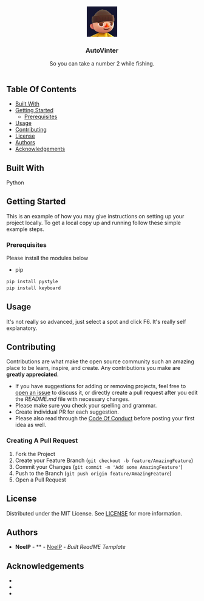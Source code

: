 <br/>
<p align="center">
  <a href="https://github.com/NoelisTired/AutoVinter">
    <img src="logo.png" alt="Logo" width="80" height="80">
  </a>

  <h3 align="center">AutoVinter</h3>

  <p align="center">
    So you can take a number 2 while fishing.
    <br/>
    <br/>
  </p>
</p>



## Table Of Contents

* [Built With](#built-with)
* [Getting Started](#getting-started)
  * [Prerequisites](#prerequisites)
* [Usage](#usage)
* [Contributing](#contributing)
* [License](#license)
* [Authors](#authors)
* [Acknowledgements](#acknowledgements)

## Built With

Python

## Getting Started

This is an example of how you may give instructions on setting up your project locally.
To get a local copy up and running follow these simple example steps.

### Prerequisites

Please install the modules below

* pip

```sh
pip install pystyle
pip install keyboard
```

## Usage

It's not really so advanced, just select a spot and click F6. It's really self explanatory. 

## Contributing

Contributions are what make the open source community such an amazing place to be learn, inspire, and create. Any contributions you make are **greatly appreciated**.
* If you have suggestions for adding or removing projects, feel free to [open an issue](https://github.com/NoelisTired/AutoVinter/issues/new) to discuss it, or directly create a pull request after you edit the *README.md* file with necessary changes.
* Please make sure you check your spelling and grammar.
* Create individual PR for each suggestion.
* Please also read through the [Code Of Conduct](https://github.com/NoelisTired/AutoVinter/blob/main/CODE_OF_CONDUCT.md) before posting your first idea as well.

### Creating A Pull Request

1. Fork the Project
2. Create your Feature Branch (`git checkout -b feature/AmazingFeature`)
3. Commit your Changes (`git commit -m 'Add some AmazingFeature'`)
4. Push to the Branch (`git push origin feature/AmazingFeature`)
5. Open a Pull Request

## License

Distributed under the MIT License. See [LICENSE](https://github.com/NoelisTired/AutoVinter/blob/main/LICENSE.md) for more information.

## Authors

* **NoelP** - ** - [NoelP](https://github.com/NoelisTired/) - *Built ReadME Template*

## Acknowledgements

* []()
* [](est-README-Template)
* []()
